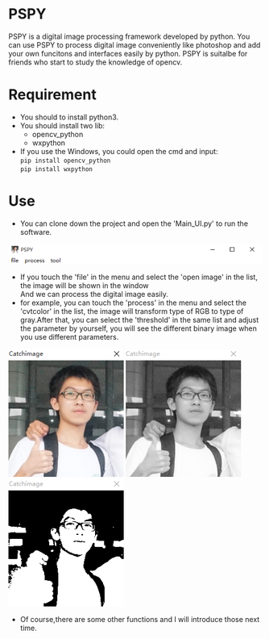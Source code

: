 # PSPY
PSPY is a digital image processing framework developed by python. You can use PSPY to process digital image conveniently like photoshop and add your own funcitons and interfaces easily by python. 
PSPY is suitalbe for friends who start to study the knowledge of opencv.
# Requirement
- You should to install python3.</br> 
- You should install two lib:</br>
  - opencv_python</br>
  - wxpython</br>
- If you use the Windows, you could open the cmd and input:</br>
`
pip install opencv_python 
`</br>
`
pip install wxpython 
`
# Use
- You can clone down the project and open the 'Main_UI.py' to run the software.</br>

![PSPY](https://github.com/HamburgerZ/PSPY/blob/master/PSPY.PNG)</br>

- If you touch the 'file' in the menu and select the 'open image' in the list, the image will be shown in the window</br>
And we can process the digital image easily.</br>
- for example, you can touch the 'process' in the menu and select the 'cvtcolor' in the list, 
the image will transform type of RGB to type of gray.After that,
you can select the 'threshold' in the same list and adjust the parameter by yourself, 
you will see the different binary image when you use different parameters.</br>

![image_original](https://github.com/HamburgerZ/PSPY/blob/master/image_original.PNG)
![image_gray](https://github.com/HamburgerZ/PSPY/blob/master/image_gray.PNG)
![image_threshold](https://github.com/HamburgerZ/PSPY/blob/master/image_threshold.PNG)</br>

- Of course,there are some other functions and I will introduce those next time.

          



